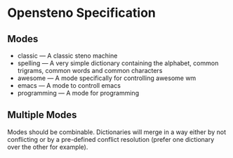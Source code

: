 # Opensteno Specification
## Modes
- classic — A classic steno machine
- spelling — A very simple dictionary containing the alphabet, common trigrams, common words and common characters
- awesome — A mode specifically for controlling awesome wm
- emacs — A mode to controll emacs
- programming — A mode for programming
## Multiple Modes
Modes should be combinable. Dictionaries will merge in a way either by not conflicting or by a pre-defined conflict resolution (prefer one dictionary over the other for example).

